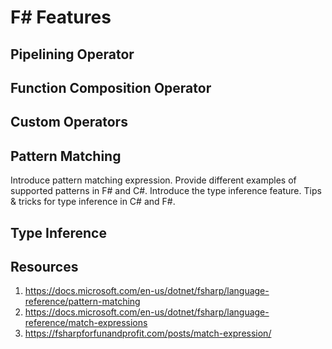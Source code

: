 # F# Features

## Pipelining Operator

## Function Composition Operator

## Custom Operators

## Pattern Matching

Introduce pattern matching expression. Provide different examples of supported patterns in F# and C#. Introduce the type inference feature. Tips & tricks for type inference in C# and F#.

## Type Inference

## Resources

1. https://docs.microsoft.com/en-us/dotnet/fsharp/language-reference/pattern-matching
2. https://docs.microsoft.com/en-us/dotnet/fsharp/language-reference/match-expressions
3. https://fsharpforfunandprofit.com/posts/match-expression/
